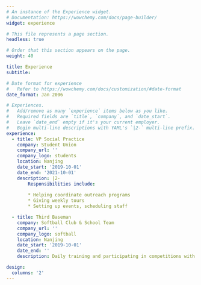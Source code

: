 ```yaml
---
# An instance of the Experience widget.
# Documentation: https://wowchemy.com/docs/page-builder/
widget: experience

# This file represents a page section.
headless: true

# Order that this section appears on the page.
weight: 40

title: Experience
subtitle:

# Date format for experience
#   Refer to https://wowchemy.com/docs/customization/#date-format
date_format: Jan 2006

# Experiences.
#   Add/remove as many `experience` items below as you like.
#   Required fields are `title`, `company`, and `date_start`.
#   Leave `date_end` empty if it's your current employer.
#   Begin multi-line descriptions with YAML's `|2-` multi-line prefix.
experience:
  - title: VP Social Practice
    company: Student Union
    company_url: ''
    company_logo: students
    location: Nanjing
    date_start: '2019-10-01'
    date_end: '2021-10-01'
    description: |2-
        Responsibilities include:
        
        * Helping coordinate outreach programs
        * Giving weekly tours
        * Setting up events, scheduling staff

  - title: Third Baseman
    company: Softball Club & School Team
    company_url: ''
    company_logo: softball
    location: Nanjing
    date_start: '2019-10-01'
    date_end: ''
    description: Daily training and participating in competitions with other schools.

design:
  columns: '2'
---
```

